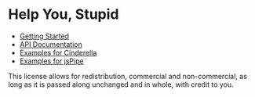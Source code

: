 ﻿# Help You, Stupid
+ [Getting Started](http://cxm.tw/)
+ [API Documentation](http://comment.cxm.tw/?url=https://raw.github.com/syuemingfang/helpyoustupid/master/comment.json)
+ [Examples for Cinderella](http://html.cxm.tw/?url=https://raw.github.com/syuemingfang/helpyoustupid/master/example.html)
+ [Examples for jsPipe](http://jspipe.cxm.tw/?url=http://html.cxm.tw/index.php?url=https://raw.github.com/syuemingfang/helpyoustupid/master/example.html)

This license allows for redistribution, commercial and non-commercial, as long as it is passed along unchanged and in whole, with credit to you.